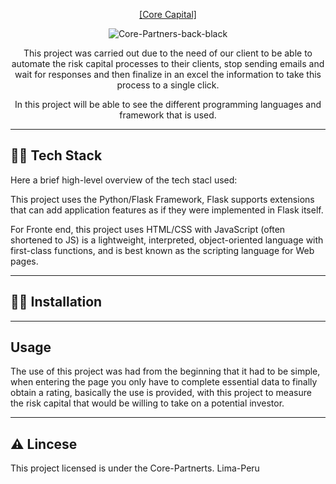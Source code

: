 <p align="center">
  <a href="https://corecapital.com.pe">[Core Capital]</a>
</p>

<p align="center">
  <img src="https://i.ibb.co/QrLwmBH/Core-Partners-back-black.png" alt="Core-Partners-back-black" border="0">

<p align="center">
This project was carried out due to the need of our client to be able to automate the risk capital processes to their clients, stop sending emails and wait for responses and then finalize in an excel the information to take this process to a single click.
</p>
<p align="center">
In this project will be able to see the different programming languages and framework that is used.
</p>



---           
🧑‍💻 Tech Stack
----------

Here a brief high-level overview of the tech stacl used:

This project uses the Python/Flask Framework, Flask supports extensions that can add application features as if they were implemented in Flask itself.

For Fronte end, this project uses HTML/CSS with JavaScript (often shortened to JS) is a lightweight, interpreted, object-oriented language with first-class functions, and is best known as the scripting language for Web pages.


---
🧑‍🔬 Installation
------------



---
Usage
-----

The use of this project was had from the beginning that it had to be simple, when entering the page you only have to complete essential data to finally obtain a rating, basically the use is provided, with this project to measure the risk capital that would be willing to take on a potential investor.

---
⚠️ Lincese
-------

This project licensed is under the Core-Partnerts.  Lima-Peru
